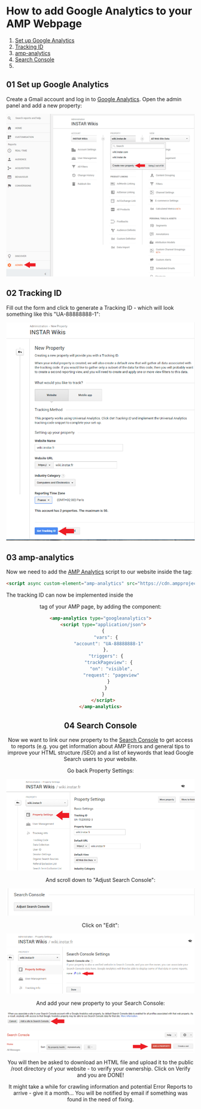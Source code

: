 # How to add Google Analytics to your AMP Webpage

01. [Set up Google Analytics](#01-set-up-google-analytics)
02. [Tracking ID](#02-tracking_id)
03. [amp-analytics](#03-amp-analytics)
04. [Search Console](04-search-console)
05. []()

## 01 Set up Google Analytics

Create a Gmail account and log in to [Google Analytics](https://analytics.google.com). Open the admin panel and add a new property:


![](./GA_01.png)


## 02 Tracking ID

Fill out the form and click to generate a Tracking ID - which will look something like this "UA-88888888-1":


![](./GA_02.png)


## 03 amp-analytics

Now we need to add the [AMP Analytics](https://www.ampproject.org/docs/reference/components/amp-analytics) script to our website inside the <head> tag:


```html
<script async custom-element="amp-analytics" src="https://cdn.ampproject.org/v0/amp-analytics-0.1.js"></script>
```

The tracking ID can now be implemented inside the <header> tag of your AMP page, by adding the <amp-analytics> component:

```html
<amp-analytics type="googleanalytics">
  <script type="application/json">
  {
    "vars": {
      "account": "UA-88888888-1"
    },
    "triggers": {
      "trackPageview": {
        "on": "visible",
        "request": "pageview"
      }
    }
  }
  </script>
</amp-analytics>
```


## 04 Search Console

Now we want to link our new property to the [Search Console](https://www.google.com/webmasters/tools/search-analytics) to get access to reports (e.g. you get information about AMP Errors and general tips to improve your HTML structure /SEO) and a list of keywords that lead Google Search users to your website.

Go back Property Settings:

![](./GA_03.png)


And scroll down to "Adjust Search Console":


![](./GA_04.png)


Click on "Edit":


![](./GA_05.png)


And add your new property to your Search Console:


![](./GA_06.png)

![](./GA_07.png)


You will then be asked to download an HTML file and upload it to the public /root directory of your website - to verify your ownership. Click on Verify and you are DONE!


It might take a while for crawling information and potential Error Reports to arrive - give it a month... You will be notified by email if something was found in the need of fixing.
